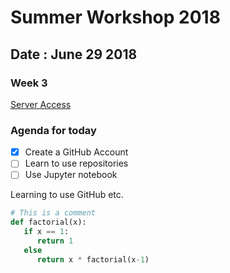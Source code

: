 # Summer Workshop 2018
## Date : June 29 2018
### Week 3

[Server Access](https://204.48.29.128)
### Agenda for today
- [x] Create a GitHub Account
- [ ] Learn to use repositories
- [ ] Use Jupyter notebook

Learning to use GitHub etc. 
```python
# This is a comment
def factorial(x):
   if x == 1:
      return 1
   else 
      return x * factorial(x-1)
```

